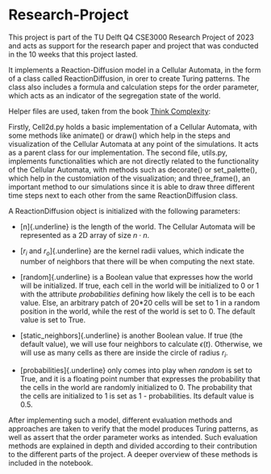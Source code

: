 # Research-Project

This project is part of the TU Delft Q4 CSE3000 Research Project of 2023 and acts as support for the research paper and project that was conducted in the 10 weeks that this project lasted. 

It implements a Reaction-Diffusion model in a Cellular Automata, in the form of a class called ReactionDiffusion, in orer to create Turing patterns. The class also includes a formula and calculation steps for the order parameter, which acts as an indicator of the segregation state of the world. 

Helper files are used, taken from the book [Think Complexity](https://www.dbooks.org/think-complexity-1492040207/):

Firstly, Cell2d.py holds a basic implementation of a Cellular Automata, with some methods like animate() or draw() which help in the steps and visualization of the Cellular Automata at any point of the simulations. It acts as a parent class for our implementation. 
The second file, utils.py, implements functionalities which are not directly related to the functionality of the Cellular Automata, with methods such as decorate() or set_palette(), which help in the customiation of the visualization; and three_frame(), an important method to our simulations since it is able to draw three different time steps next to each other from the same ReactionDiffusion class.

A ReactionDiffusion object is initialized with the following parameters:
-   [n]{.underline} is the length of the world. The Cellular Automata
    will be represented as a 2D array of size $n \cdot n$.

-   [$r_i$ and $r_o$]{.underline} are the kernel radii values, which
    indicate the number of neighbors that there will be when computing
    the next state.

-   [random]{.underline} is a Boolean value that expresses how the world
    will be initialized. If true, each cell in the world will be
    initialized to 0 or 1 with the attribute *probabilities* defining
    how likely the cell is to be each value. Else, an arbitrary patch of
    20\*20 cells will be set to 1 in a random position in the world,
    while the rest of the world is set to 0. The default value is set to
    True.

-   [static_neighbors]{.underline} is another Boolean value. If true
    (the default value), we will use four neighbors to calculate
    $\epsilon(t)$. Otherwise, we will use as many cells as there are
    inside the circle of radius $r_i$.

-   [probabilities]{.underline} only comes into play when *random* is set to True, and it is a floating point number that expresses the probability that the cells in the world are randomly initialized to 0. The probability that the cells are initialized to 1 is set as 1 - probabilities. Its default value is 0.5.


After implementing such a model, different evaluation methods and approaches are taken to verify that the model produces Turing patterns, as well as assert that the order parameter works as intended. Such evaluation methods are explained in depth and divided according to their contribution to the different parts of the project. A deeper overview of these methods is included in the notebook.
